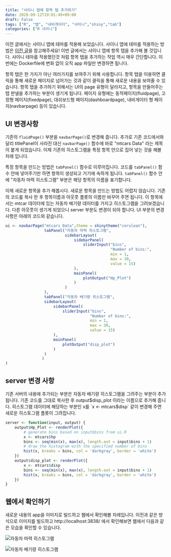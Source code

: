 ```yaml
---
title: "샤이니 앱에 항목 탭 추가하기"
date: 2020-09-12T19:01:49+09:00
draft: False
tags: ["R", "탭", "내비게이터", "샤이니","shiny","tab"]
categories: ["R 샤이니"]
---
```


 이전 글에서는 샤이니 앱에 테마를 적용해 보았습니다. 샤이니 앱에 테마를 적용하는 방법은 [이전 글](https://choosunsick.github.io/post/shiny_apply_theme/ )을 참고해주세요! 이번 글에서는 샤이니 앱에 항목 탭을 추가해 볼 것입니다. 샤이니 테마를 적용했던것 처럼 항목 탭을 추가하는 작업 역시 매우 간단합니다. 이번에는 Dockerfile에 변화 없이 오직 app 파일만 변경하면 됩니다.

 항목 탭은 한 가지가 아닌 여러가지를 보여주기 위해 사용합니다. 항목 탭을 이용하면 클릭을 통해 새로운 페이지로 넘어가는 것과 같이 클릭을 통해 새로운 내용을 보여줄 수 있습니다. 항목 탭을 추가하기 위해서는 UI의 page 유형이 달라지고, 항목을 만들어주는 탭 판넬을 추가하는 부분이 생기게 됩니다. 페이지 유형에는 동적페이지(fluidpage), 고정형 페이지(fixedpage), 대쉬보드형 페이지(dashboardpage), 내비게이터 형 페이지(navbarpage) 등이 있습니다.

## UI 변경사항

기존의 `fluidPage()` 부분을 `navbarPage()`로 변경해 줍니다. 추가로 기존 코드에서와 달리 titlePanel이 사라진 대신 `navbarPage()` 함수에 바로 "mtcars Data" 라는 제목이 붙게 되었습니다. 이제 기존의 히스토그램을 특정 항목 안으로 집어 넣는 것을 해볼 차례 입니다.

특정 항목을 만드는 방법은 `tabPanel()` 함수로 이루어집니다. 코드를 `tabPanel()` 함수 안에 넣어주기만 하면 항목이 생성되고 거기에 속하게 됩니다. `tabPanel()` 함수 안에 "자동차 마력 히스토그램" 부분은 해당 항목의 이름을 표기합니다.

이제 새로운 항목을 추가 해봅시다. 새로운 항목을 만드는 방법도 어렵지 않습니다. 기존의 코드를 복사 한 후 항목이름과 아웃풋 플롯의 이름만 바꾸어 주면 됩니다. 이 항목에서는 mtcar 데이터에 있는 자동차 배기량 데이터를 가지고 히스토그램을 그려보겠습니다. 다른 아웃풋이 생기게 되었으니 server 부분도 변경이 되야 합니다. UI 부분의 변경 사항은 아래의 코드와 같습니다.

```R
ui <- navbarPage("mtcars Data",theme = shinytheme("cerulean"),
                 tabPanel("자동차 마력 히스토그램",
                          sidebarLayout(
                              sidebarPanel(
                                  sliderInput("bins",
                                              "Number of bins:",
                                              min = 1,
                                              max = 30,
                                              value = 15)
                              ),
                              mainPanel(
                                  plotOutput("Hp_Plot")
                              )
                          )
                 ),
                 tabPanel("자동차 배기량 히스토그램",
                 sidebarLayout(
                     sidebarPanel(
                         sliderInput("bins",
                                     "Number of bins:",
                                     min = 1,
                                     max = 30,
                                     value = 15)
                     ),
                     mainPanel(
                         plotOutput("disp_plot")
                     )
                 )
                )
)
```

## server 변경 사항

기존 서버의 내용에 추가되는 부분은 자동차 배기량 히스토그램을 그려주는 부분이 추가 됩니다. 기존 코드를 그대로 복사한 후 output$disp_plot 이라는 이름으로 추가해 줍니다. 히스토그램 데이터에 해당하는 부분인 x를 `x <-  mtcars$disp` 같이 변경해 주면 새로운 히스토그램 플롯이 그려집니다.

```R
server <- function(input, output) {
    output$Hp_Plot <- renderPlot({
        # generate bins based on input$bins from ui.R
        x <- mtcars$hp
        bins <- seq(min(x), max(x), length.out = input$bins + 1)
        # draw the histogram with the specified number of bins
        hist(x, breaks = bins, col = 'darkgray', border = 'white')
    })
    output$disp_plot <- renderPlot({
        x <- mtcars$disp
        bins <- seq(min(x), max(x), length.out = input$bins + 1)
        hist(x, breaks = bins, col = 'darkgray', border = 'white')
    })
}
```

## 웹에서 확인하기

새로운 내용의 app을 이미지로 빌드하고 웹에서 확인해볼 차례입니다. 이전과 같은 방식으로 이미지를 빌드하고 http://localhost:3838/ 에서 확인해보면 웹에서 다음과 같은 모습을 확인할 수 있습니다.

![자동차 마력 히스토그램](https://user-images.githubusercontent.com/19144813/92995430-a13b0a80-f53e-11ea-8233-3e8bb790b266.png)

![자동차 배기량 히스토그램](https://user-images.githubusercontent.com/19144813/92992887-0edc3c00-f529-11ea-9362-586b2d9e2917.png)
